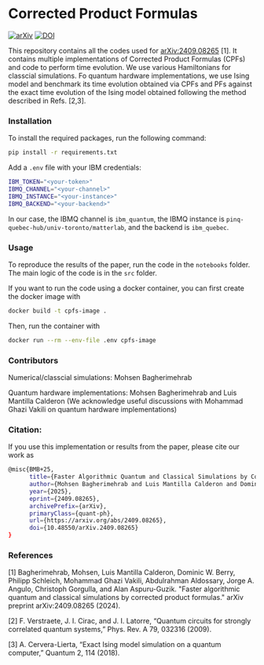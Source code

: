 # Corrected Product Formulas

[![arXiv](https://img.shields.io/badge/arXiv:2409.08265v3-a62c2b.svg)](https://arxiv.org/abs/2409.08265)
[![DOI](https://img.shields.io/badge/DOI:10.48550/arXiv.2409.08265-0077C8.svg)](https://arxiv.org/abs/2409.08265)

This repository contains all the codes used for [arXiv:2409.08265](https://arxiv.org/abs/2409.08265) [1]. It contains multiple implementations of Corrected Product Formulas (CPFs) and code to perform time evolution. We use various Hamiltonians for classcial simulations. Fo quantum hardware implementations, we use Ising model and benchmark its time evolution obtained via CPFs and PFs against the exact time evolution of the Ising model obtained following the method described in Refs. [2,3].

### Installation

To install the required packages, run the following command:

```bash
pip install -r requirements.txt
```

Add a `.env` file with your IBM credentials:

```bash
IBM_TOKEN="<your-token>"
IBMQ_CHANNEL="<your-channel>"
IBMQ_INSTANCE="<your-instance>"
IBMQ_BACKEND="<your-backend>"
```

In our case, the IBMQ channel is `ibm_quantum`, the IBMQ instance is `pinq-quebec-hub/univ-toronto/matterlab`, and the backend is `ibm_quebec`.

### Usage

To reproduce the results of the paper, run the code in the `notebooks` folder. The main logic of the code is in the `src` folder. 

If you want to run the code using a docker container, you can first create the docker image with

```bash
docker build -t cpfs-image .
```

Then, run the container with

```bash
docker run --rm --env-file .env cpfs-image
```

### Contributors

Numerical/classcial simulations: Mohsen Bagherimehrab

Quantum hardware implementations: Mohsen Bagherimehrab and Luis Mantilla Calderon
(We acknowledge useful discussions with Mohammad Ghazi Vakili on quantum hardware implementations)

### Citation:
If you use this implementation or results from the paper, please cite our work as
```bash
@misc{BMB+25,
      title={Faster Algorithmic Quantum and Classical Simulations by Corrected Product Formulas}, 
      author={Mohsen Bagherimehrab and Luis Mantilla Calderon and Dominic W. Berry and Philipp Schleich and Mohammad Ghazi Vakili and Abdulrahman Aldossary          and Jorge A. Campos Gonzalez Angulo and Christoph Gorgulla and Alan Aspuru-Guzik},
      year={2025},
      eprint={2409.08265},
      archivePrefix={arXiv},
      primaryClass={quant-ph},
      url={https://arxiv.org/abs/2409.08265},
      doi={10.48550/arXiv.2409.08265}
}
```

### References

[1] Bagherimehrab, Mohsen, Luis Mantilla Calderon, Dominic W. Berry, Philipp Schleich, Mohammad Ghazi Vakili, Abdulrahman Aldossary, Jorge A. Angulo, Christoph Gorgulla, and Alan Aspuru-Guzik. "Faster algorithmic quantum and classical simulations by corrected product formulas." arXiv preprint arXiv:2409.08265 (2024).

[2] F. Verstraete, J. I. Cirac, and J. I. Latorre, “Quantum circuits for strongly correlated quantum systems,” Phys. Rev. A 79, 032316 (2009).

[3] A. Cervera-Lierta, “Exact Ising model simulation on a quantum computer,” Quantum 2, 114 (2018).
